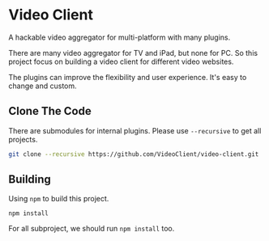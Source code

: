 Video Client
=====================

A hackable video aggregator for multi-platform with many plugins.

There are many video aggregator for TV and iPad, but none for PC. So this project focus on building a video client for different video websites.

The plugins can improve the flexibility and user experience. It's easy to change and custom.

## Clone The Code

There are submodules for internal plugins. Please use `--recursive` to get all projects.

```sh
git clone --recursive https://github.com/VideoClient/video-client.git
```

## Building

Using `npm` to build this project. 

```
npm install
```

For all subproject, we should run `npm install` too.

